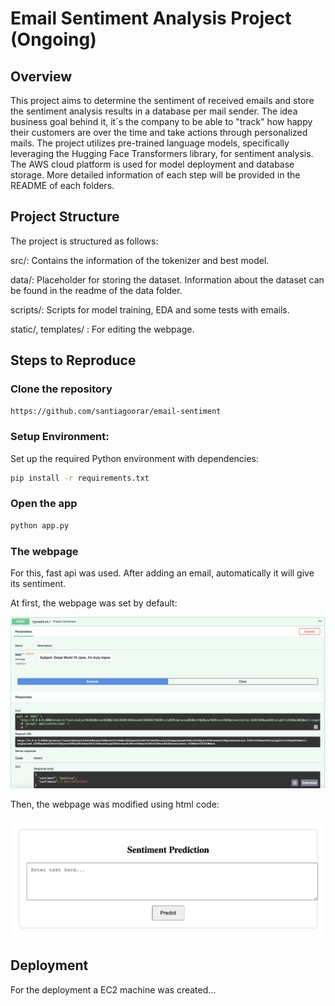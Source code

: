 # Email Sentiment Analysis Project (Ongoing)

## Overview

This project aims to determine the sentiment of received emails and store the sentiment analysis results in a database per mail sender. The idea business goal behind it, it´s the company to be able to "track" how happy their customers are over the time and take actions through personalized mails. The project utilizes pre-trained language models, specifically leveraging the Hugging Face Transformers library, for sentiment analysis. The AWS cloud platform is used for model deployment and database storage. More detailed information of each step will be provided in the README of each folders.

## Project Structure

The project is structured as follows:

src/: Contains the information of the tokenizer and best model.

data/: Placeholder for storing the dataset. Information about the dataset can be found in the readme of the data folder.

scripts/: Scripts for model training, EDA and some tests with emails.

static/, templates/ : For editing the webpage.

## Steps to Reproduce

### Clone the repository

``` bash
https://github.com/santiagoorar/email-sentiment
```

### Setup Environment:

Set up the required Python environment with dependencies:

``` bash
pip install -r requirements.txt
```

### Open the app

``` bash
python app.py
```

### The webpage

For this, fast api was used. After adding an email, automatically it will give its sentiment.

At first, the webpage was set by default:

![Default Webpage](Images/Webpage.jpeg)

Then, the webpage was modified using html code:

![Modified Webpage](Images/Webpage_modified.jpeg)

## Deployment

For the deployment a EC2 machine was created...



